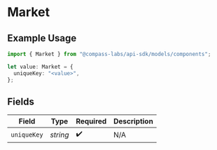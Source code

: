 # Market

## Example Usage

```typescript
import { Market } from "@compass-labs/api-sdk/models/components";

let value: Market = {
  uniqueKey: "<value>",
};
```

## Fields

| Field              | Type               | Required           | Description        |
| ------------------ | ------------------ | ------------------ | ------------------ |
| `uniqueKey`        | *string*           | :heavy_check_mark: | N/A                |